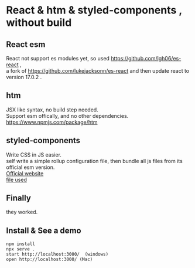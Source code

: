 # React & htm & styled-components , without build

## React esm
React not support es modules yet, so used https://github.com/lgh06/es-react ,  
a fork of https://github.com/lukejacksonn/es-react and then update react to version 17.0.2 .  

## htm  
JSX like syntax, no build step needed.  
Support esm offically, and no other dependencies.
https://www.npmjs.com/package/htm  

## styled-components  
Write CSS in JS easier.  
self write a simple rollup configuration file, then bundle all js files from its official esm version.  
[Official website](https://github.com/styled-components/styled-components)  
[file used](https://cdn.jsdelivr.net/npm/styled-components@5.3.3/dist/styled-components.js)  

## Finally  
they worked.

## Install & See a demo 
```
npm install  
npx serve .  
start http://localhost:3000/  (windows)
open http://localhost:3000/ (Mac)
```
